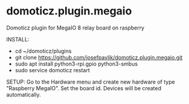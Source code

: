 # domoticz.plugin.megaio
Domoticz plugin for MegaIO 8 relay board on raspberry

INSTALL:
* cd ~/domoticz/plugins
* git clone https://github.com/josefpavlik/domoticz.plugin.megaio.git
* sudo apt install python3-rpi.gpio python3-smbus 
* sudo service domoticz restart

SETUP:
Go to the Hardware menu and create new hardware of type "Raspberry MegaIO". Set the board id. 
Devices will be created automatically.


